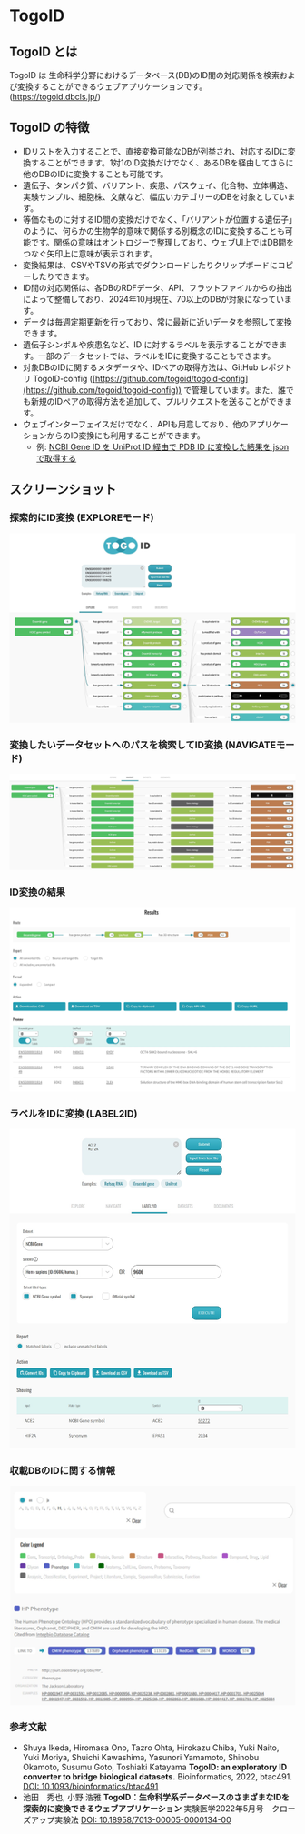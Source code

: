 # TogoID
## TogoID とは
TogoID は 生命科学分野におけるデータベース(DB)のID間の対応関係を検索および変換することができるウェブアプリケーションです。(https://togoid.dbcls.jp/)


## TogoID の特徴
- IDリストを入力することで、直接変換可能なDBが列挙され、対応するIDに変換することができます。1対1のID変換だけでなく、あるDBを経由してさらに他のDBのIDに変換することも可能です。
- 遺伝子、タンパク質、バリアント、疾患、パスウェイ、化合物、立体構造、実験サンプル、細胞株、文献など、幅広いカテゴリーのDBを対象としています。
- 等価なものに対するID間の変換だけでなく、「バリアントが位置する遺伝子」のように、何らかの生物学的意味で関係する別概念のIDに変換することも可能です。関係の意味はオントロジーで整理しており、ウェブUI上ではDB間をつなぐ矢印上に意味が表示されます。
- 変換結果は、CSVやTSVの形式でダウンロードしたりクリップボードにコピーしたりできます。
- ID間の対応関係は、各DBのRDFデータ、API、フラットファイルからの抽出によって整備しており、2024年10月現在、70以上のDBが対象になっています。
- データは毎週定期更新を行っており、常に最新に近いデータを参照して変換できます。
- 遺伝子シンボルや疾患名など、ID に対するラベルを表示することができます。一部のデータセットでは、ラベルをIDに変換することもできます。
- 対象DBのIDに関するメタデータや、IDペアの取得方法は、GitHub レポジトリ TogoID-config ([https://github.com/togoid/togoid-config](https://github.com/togoid/togoid-config)) で管理しています。また、誰でも新規のIDペアの取得方法を追加して、プルリクエストを送ることができます。
- ウェブインターフェイスだけでなく、APIも用意しており、他のアプリケーションからのID変換にも利用することができます。
    - 例: [NCBI Gene ID を UniProt ID 経由で PDB ID に変換した結果を json で取得する](https://api.togoid.dbcls.jp/convert?ids=5460,6657,9314,4609&route=ncbigene,uniprot,pdb&format=json&report=full)

## スクリーンショット

### 探索的にID変換 (EXPLOREモード)

![Fig-1](https://raw.githubusercontent.com/dbcls/website/master/services/images/TogoID_Fig1_20220520.jpg)

### 変換したいデータセットへのパスを検索してID変換 (NAVIGATEモード)

![Fig-2](https://raw.githubusercontent.com/dbcls/website/master/services/images/TogoID_Fig2_20220520.jpg)


### ID変換の結果

![Fig-4](https://raw.githubusercontent.com/dbcls/website/master/services/images/TogoID_Fig4_20241025.jpg)

### ラベルをIDに変換 (LABEL2ID)

![Fig-5](https://raw.githubusercontent.com/dbcls/website/master/services/images/TogoID_Fig5_20241025.jpg)

### 収載DBのIDに関する情報

![Fig-3](https://raw.githubusercontent.com/dbcls/website/master/services/images/TogoID_Fig3_20241025.jpg)


### 参考文献

* Shuya Ikeda, Hiromasa Ono, Tazro Ohta, Hirokazu Chiba, Yuki Naito, Yuki Moriya, Shuichi Kawashima, Yasunori Yamamoto, Shinobu Okamoto, Susumu Goto, Toshiaki Katayama
    **TogoID: an exploratory ID converter to bridge biological datasets.**
    Bioinformatics, 2022, btac491.
    [DOI: 10.1093/bioinformatics/btac491](https://doi.org/10.1093/bioinformatics/btac491)
* 池田　秀也, 小野 浩雅
    **TogoID：生命科学系データベースのさまざまなIDを探索的に変換できるウェブアプリケーション**
    実験医学2022年5月号　クローズアップ実験法
    [DOI: 10.18958/7013-00005-0000134-00](https://doi.org/10.18958/7013-00005-0000134-00)

<!--:-->
